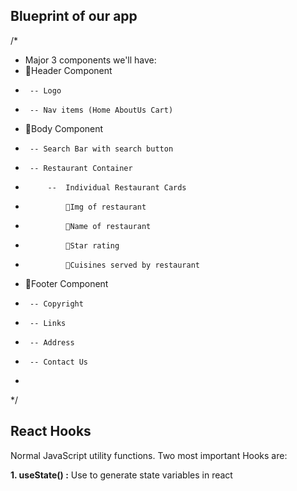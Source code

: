 ## Blueprint of our app
/*
 * Major 3 components we'll have:
 * 🔸Header Component
 *      -- Logo
 *      -- Nav items (Home AboutUs Cart)
 *  🔸Body Component
 *      -- Search Bar with search button
 *      -- Restaurant Container
 *          --  Individual Restaurant Cards
 *              🔸Img of restaurant
 *              🔸Name of restaurant
 *              🔸Star rating
 *              🔸Cuisines served by restaurant
 * 🔸Footer Component
 *      -- Copyright
 *      -- Links
 *      -- Address
 *      -- Contact Us
 * 
 */

## React Hooks
Normal JavaScript utility functions. Two most important Hooks are:

**1. useState() :** Use to generate state variables in react